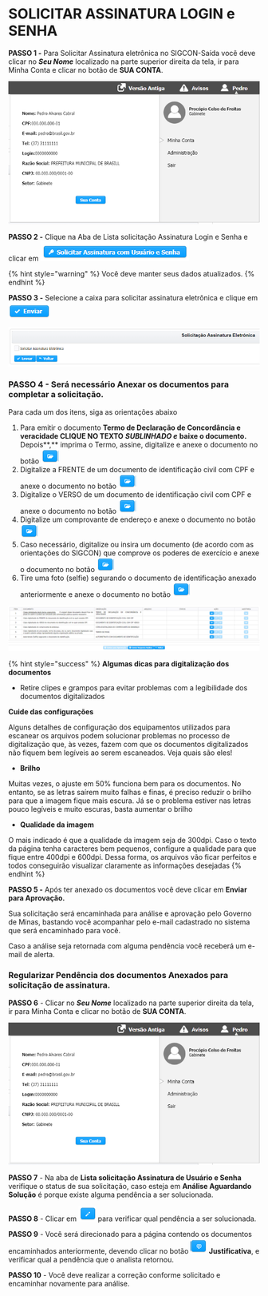 # SOLICITAR ASSINATURA LOGIN e SENHA

**PASSO 1 -** Para Solicitar Assinatura eletrônica no SIGCON-Saída você deve clicar no _**Seu Nome**_ localizado na parte superior direita da tela, ir para Minha Conta e clicar no botão de **SUA CONTA**.

![MINHA CONTA](../.gitbook/assets/processo_eletronico_assinatura_sua_conta.png)

**PASSO 2 -** Clique na Aba de Lista solicitação Assinatura Login e Senha e clicar em ![](../.gitbook/assets/botao_solicitar_assinatura_com_usuario_senha.png) 

{% hint style="warning" %}
Você deve manter seus dados atualizados.
{% endhint %}

**PASSO 3 -** Selecione a caixa para solicitar assinatura eletrônica e clique em ![](../.gitbook/assets/enviar.png) 

![](../.gitbook/assets/image%20%28382%29.png)

### **PASSO 4 -** Será necessário Anexar os documentos para completar a solicitação.

Para cada um dos itens, siga as orientações abaixo

1. Para emitir o documento  **Termo de Declaração de Concordância e veracidade CLIQUE NO TEXTO** _**SUBLINHADO e**_ **baixe o documento.** Depois**,** imprima o Termo, assine, digitalize e anexe o documento no botão ![](../.gitbook/assets/icone_pasta.png) 
2. Digitalize a FRENTE de um documento de identificação civil com CPF e  anexe o documento no botão ![](../.gitbook/assets/icone_pasta.png)
3. Digitalize o VERSO de um documento de identificação civil com CPF e  anexe o documento no botão ![](../.gitbook/assets/icone_pasta.png)
4. Digitalize um comprovante de endereço e anexe o documento no botão ![](../.gitbook/assets/icone_pasta.png)
5. Caso necessário, digitalize ou insira um documento \(de acordo com as orientações do SIGCON\) que comprove os poderes de exercício e anexe o documento no botão ![](../.gitbook/assets/icone_pasta.png)
6. Tire uma foto \(selfie\) segurando o documento de identificação anexado anteriormente e anexe o documento no botão ![](../.gitbook/assets/icone_pasta.png)

![Documentos obrigat&#xF3;rios](../.gitbook/assets/assinatura_eletronica_solicitacao_envio_documento.png)

{% hint style="success" %}
**Algumas dicas para digitalização dos documentos**

* Retire clipes e grampos para evitar problemas com a legibilidade dos documentos digitalizados

**Cuide das configurações**

Alguns detalhes de configuração dos equipamentos utilizados para escanear os arquivos podem solucionar problemas no processo de digitalização que, às vezes, fazem com que os documentos digitalizados não fiquem bem legíveis ao serem escaneados. Veja quais são eles!

* **Brilho**

Muitas vezes, o ajuste em 50% funciona bem para os documentos. No entanto, se as letras saírem muito falhas e finas, é preciso reduzir o brilho para que a imagem fique mais escura. Já se o problema estiver nas letras pouco legíveis e muito escuras, basta aumentar o brilho

* **Qualidade da imagem**

O mais indicado é que a qualidade da imagem seja de 300dpi. Caso o texto da página tenha caracteres bem pequenos, configure a qualidade para que fique entre 400dpi e 600dpi. Dessa forma, os arquivos vão ficar perfeitos e todos conseguirão visualizar claramente as informações desejadas
{% endhint %}

**PASSO 5 -** Após ter anexado os documentos você deve clicar em  **Enviar para Aprovação.**

Sua solicitação será encaminhada para análise e aprovação pelo Governo de Minas, bastando você acompanhar pelo e-mail cadastrado no sistema que será encaminhado para você.

Caso a análise seja retornada com alguma pendência você receberá um e-mail de alerta.

### Regularizar Pendência dos documentos Anexados para solicitação de assinatura.

**PASSO 6** - Clicar no _**Seu Nome**_ localizado na parte superior direita da tela, ir para Minha Conta e clicar no botão de **SUA CONTA**.

![Regulariza Pend&#xEA;ncias de Solicita&#xE7;&#xF5;es de Assinatura](../.gitbook/assets/processo_eletronico_assinatura_sua_conta.png)

**PASSO 7** - Na aba de **Lista solicitação Assinatura de Usuário e Senha** verifique o status de sua solicitação,  caso esteja em **Análise Aguardando Solução** é porque existe alguma pendência a ser solucionada.

**PASSO  8** - Clicar em ![](../.gitbook/assets/botao_editar.png) para verificar qual pendência a ser solucionada.

**PASSO 9** - Você será direcionado para a página contendo os documentos encaminhados anteriormente, devendo clicar no botão ![](../.gitbook/assets/botao_observacoes.png) **Justificativa**, e verificar qual a pendência que o analista retornou.

**PASSO 10** - Você deve realizar a correção conforme solicitado e encaminhar novamente para análise.

